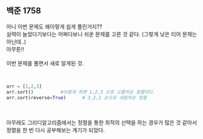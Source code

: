 ## 백준 1758

아니 이번 문제도 왜이렇게 쉽게 풀린거지??<br>
실력이 늘었다기보다는 어쩌다보니 쉬운 문제를 고른 것 같다. (그렇게 낮은 티어 문제는 아닌데..)<br>
아무튼!!<br>
<br>
이번 문제를 풀면서 새로 알게된 것.<br>
<br>

```python

arr = [1,2,3]
arr.sort()          #이렇게 하면 1,2,3 으로 오름차순 정렬이다.
arr.sort(reverse=True)      # 3,2,1 순으로 내림차순 정렬

```
<br>
<br>
아무래도 그리디알고리즘에서는 정렬을 통한 최적의 선택을 하는 경우가 많은 것 같아서 정렬을 한 번 다시 공부해보는 계기가 되었다.<br>